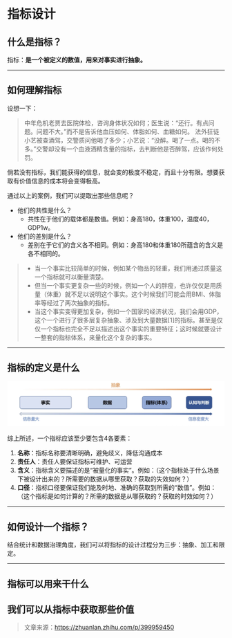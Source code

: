 # 指标设计

## 什么是指标？

指标：**是一个被定义的数值，用来对事实进行抽象。**

---

## 如何理解指标

设想一下：

> 中年危机老贾去医院体检，咨询身体状况如何；医生说：“还行。有点问题。问题不大。”而不是告诉他血压如何、体脂如何、血糖如何。
法外狂徒小艺被查酒驾，交警质问他喝了多少；小艺说：“没醉。喝了一点。喝的不多。”交警却没有一个血液酒精含量的指标，去判断他是否醉驾，应该作何处罚。

倘若没有指标，我们能获得的信息，就会变的极度不稳定，而且十分有限。想要获取有价值信息的成本将会变得极高。

通过以上的案例，我们可以提取出那些信息呢？

- 他们的共性是什么？
  - 共性在于他们的载体都是数值。例如：身高180，体重100，温度40，GDP1w。
- 他们的差别是什么？
  - 差别在于它们的含义各不相同。例如：身高180和体重180所蕴含的含义是各不相同的。

> - 当一个事实比较简单的时候，例如某个物品的轻重，我们用通过质量这一个指标就可以衡量清楚。
> - 但当一个事实更复杂一些的时候，例如一个人的胖瘦，也许仅仅是用质量（体重）就不足以说明这个事实。这个时候我们可能会用BMI、体脂率等经过了两次抽象的指标。
> - 当这个事实变得更加复杂，例如一个国家的经济状况，我们会用GDP，这个一个进行了很多层复杂抽象、涉及到大量数据[1]的指标。甚至是仅仅一个指标也完全不足以描述出这个事实的重要特征；这时候就要设计一整套的指标体系，来量化这个复杂的事实。


---

## 指标的定义是什么

![指标的定义](../assets/metric_define.png)

综上所述，一个指标应该至少要包含4各要素：

1. **名称**：指标名称要清晰明确，避免歧义，降低沟通成本
2. **责任人**：责任人要保证指标可维护、可运营
3. **含义**：指标含义要描述的是“被量化的事实”。例如：（这个指标处于什么场景下被设计出来的？所需要的数据从哪里获取？获取的失效如何？）
4. **口径**：指标口径要保证我们能及时地、准确的获取到所需的“数值”。例如：（这个指标是如何计算的？所需的数据是从哪获取的？获取的时效如何？）

---

## 如何设计一个指标？

结合统计和数据治理角度，我们可以将指标的设计过程分为三步：抽象、加工和限定。



---

## 指标可以用来干什么
## 我们可以从指标中获取那些价值

> 文章来源：https://zhuanlan.zhihu.com/p/399959450
